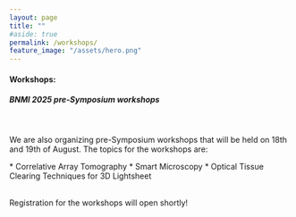 ```yaml
---
layout: page
title: ""
#aside: true
permalink: /workshops/
feature_image: "/assets/hero.png"
---
```


<h4>
Workshops:
</h4>

<h5>
BNMI 2025 pre-Symposium workshops
</h5>

<br/>

We are also organizing pre-Symposium workshops that will be held on 18th and 19th of August. 
The topics for the workshops are:
<div class="bullet-div" markdown="1">
* Correlative Array Tomography 
* Smart Microscopy 
* Optical Tissue Clearing Techniques for 3D Lightsheet 
</div>

<br/>

Registration for the workshops will open shortly!

<!-- Register for the workshops using <b>[this link!](https://forms.office.com/e/nj4R3a3bF6?origin=lprLink){:target="_blank"}</b> -->